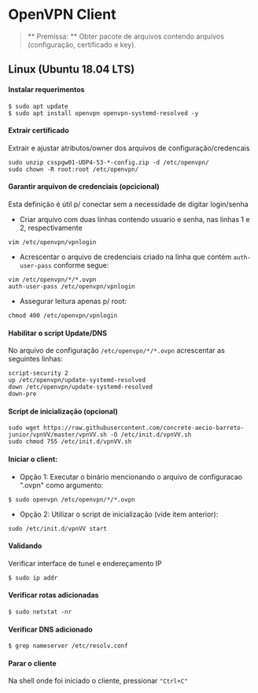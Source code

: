 # OpenVPN Client

> ** Premissa: ** Obter pacote de arquivos contendo arquivos (configuração, certificado e key).

## Linux  (Ubuntu 18.04 LTS)

#### Instalar requerimentos
```
$ sudo apt update
$ sudo apt install openvpn openvpn-systemd-resolved -y
```

#### Extrair certificado
Extrair e ajustar atributos/owner dos arquivos de configuração/credencais
```
sudo unzip csspgw01-UDP4-53-*-config.zip -d /etc/openvpn/
sudo chown -R root:root /etc/openvpn/ 

```

#### Garantir arquivon de credenciais (opcicional)
Esta definição é útil p/ conectar sem a necessidade de digitar login/senha

* Criar arquivo com duas linhas contendo usuario e senha, nas linhas 1 e 2, respectivamente
```
vim /etc/openvpn/vpnlogin
```

* Acrescentar o arquivo de credenciais criado na linha que contém `auth-user-pass` conforme segue:
```
vim /etc/openvpn/*/*.ovpn
auth-user-pass /etc/openvpn/vpnlogin
```

* Assegurar leitura apenas p/ root:
```
chmod 400 /etc/openvpn/vpnlogin
```

#### Habilitar o script Update/DNS
No arquivo de configuração `/etc/openvpn/*/*.ovpn` acrescentar as seguintes linhas:

```
script-security 2
up /etc/openvpn/update-systemd-resolved
down /etc/openvpn/update-systemd-resolved
down-pre
```

#### Script de inicialização (opcional)
```
sudo wget https://raw.githubusercontent.com/concrete-aecio-barreto-junior/vpnVV/master/vpnVV.sh -O /etc/init.d/vpnVV.sh
sudo chmod 755 /etc/init.d/vpnVV.sh
```

#### Iniciar o client:
* Opção 1: Executar o binário mencionando o arquivo de configuracao ".ovpn" como argumento:

```
$ sudo openvpn /etc/openvpn/*/*.ovpn
```

* Opção 2: Utilizar o script de inicialização (vide item anterior):
```
sudo /etc/init.d/vpnVV start
```

#### Validando
Verificar interface de tunel e endereçamento IP

```
$ sudo ip addr
```

#### Verificar rotas adicionadas
```
$ sudo netstat -nr 
```

#### Verificar DNS adicionado
```
$ grep nameserver /etc/resolv.conf
```

#### Parar o cliente
Na shell onde foi iniciado o cliente, pressionar `"Ctrl+C"`